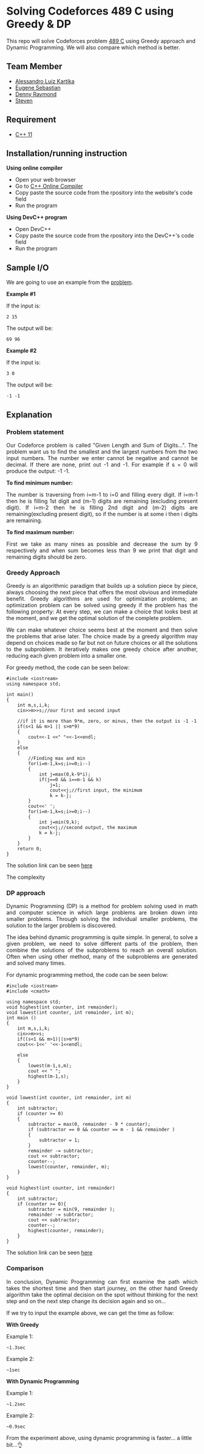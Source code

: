 # Solving Codeforces 489 C using Greedy & DP
This repo will solve Codeforces problem [489 C](https://codeforces.com/problemset/problem/489/C) using Greedy approach and Dynamic Programming. We will also compare which method is better.

## Team Member
- [Alessandro Luiz Kartika](http://codeforces.com/profile/Elderhawk)
- [Eugene Sebastian](https://codeforces.com/profile/nachos)
- [Denny Raymond](http://codeforces.com/profile/dendenray)
- [Steven](http://codeforces.com/profile/Steve2015) 

## Requirement
- [C++ 11](https://osdn.net/projects/sfnet_tdm-gcc/)

## Installation/running instruction
**Using online compiler**
- Open your web browser
- Go to [C++ Online Compiler](https://www.onlinegdb.com/online_c++_compiler)
- Copy paste the source code from the rpository into the website's code field
- Run the program

**Using DevC++ program**
- Open DevC++
- Copy paste the source code from the rpository into the DevC++'s code field
- Run the program

## Sample I/O
We are going to use an example from the [problem](https://codeforces.com/contest/489/problem/C).

**Example #1**

If the input is:

```
2 15
```

The output will be:

```
69 96
```

**Example #2**

If the input is:

```
3 0
```

The output will be:

```
-1 -1
```

## Explanation

### Problem statement
<p align="justify">
Our Codeforce problem is called "Given Length and Sum of Digits...". The problem want us to find the smallest and the largest numbers from the two input numbers. The number we enter cannot be negative and cannot be decimal. If there are none, print out -1 and -1. For example if s = 0 will produce the output: -1 -1.

**To find minimum number:**

<p align="justify">
The number is traversing from i=m-1 to i=0 and filling every digit. If i=m-1 then he is filling 1st digit and (m-1) digits are remaining (excluding present digit). If i=m-2 then he is filling 2nd digit and (m-2) digits are remaining(excluding present digit), so if the number is at some i then i digits are remaining.

**To find maximum number:**

<p align="justify">
First we take as many nines as possible and decrease the sum by 9 respectively and when sum becomes less than 9 we print that digit and remaining digits should be zero.

### Greedy Approach
<p align="justify">
Greedy is an algorithmic paradigm that builds up a solution piece by piece, always choosing the next piece that offers the most obvious and immediate benefit. Greedy algorithms are used for optimization problems; an optimization problem can be solved using greedy if the problem has the following property: At every step, we can make a choice that looks best at the moment, and we get the optimal solution of the complete problem.

<p align="justify">
We can make whatever choice seems best at the moment and then solve the problems that arise later. The choice made by a greedy algorithm may depend on choices made so far but not on future choices or all the solutions to the subproblem. It iteratively makes one greedy choice after another, reducing each given problem into a smaller one.

For greedy method, the code can be seen below:

```
#include <iostream>
using namespace std;

int main()
{
    int m,s,i,k;
    cin>>m>>s;//our first and second input
    
    //if it is more than 9*m, zero, or minus, then the output is -1 -1
    if(s<1 && m>1 || s>m*9)
    {
        cout<<-1 <<" "<<-1<<endl;
    }
    else
    {
        //Finding max and min
        for(i=m-1,k=s;i>=0;i--)
        {
            int j=max(0,k-9*i);
            if(j==0 && i==m-1 && k)
                j=1;
                cout<<j;//first input, the minimum
                k = k-j;
        }
        cout<<' ';
        for(i=m-1,k=s;i>=0;i--)
        {
            int j=min(9,k);
            cout<<j;//second output, the maximum
            k = k-j;
        }
    }
    return 0;
}
```

The solution link can be seen [here](https://codeforces.com/contest/489/submission/45753386)

The complexity

### DP approach
<p align="justify">
Dynamic Programming (DP) is a method for problem solving used in math and computer science in which large problems are broken down into smaller problems. Through solving the individual smaller problems, the solution to the larger problem is discovered.

<p align="justify">
The idea behind dynamic programming is quite simple. In general, to solve a given problem, we need to solve different parts of the problem, then combine the solutions of the subproblems to reach an overall solution. Often when using other method, many of the subproblems are generated and solved many times.

For dynamic programming method, the code can be seen below:
    
```
#include <iostream>
#include <cmath>
 
using namespace std;
void highest(int counter, int remainder);
void lowest(int counter, int remainder, int m);
int main ()
{
    int m,s,i,k;
    cin>>m>>s;
    if((s<1 && m>1)||s>m*9)
    cout<<-1<<' '<<-1<<endl;
 
    else
    {
        lowest(m-1,s,m);
        cout << " ";
        highest(m-1,s);
    }
}
 
void lowest(int counter, int remainder, int m)
{
    int subtractor;
    if (counter >= 0)
    {
        subtractor = max(0, remainder - 9 * counter);
        if (subtractor == 0 && counter == m - 1 && remainder )
        {
            subtractor = 1;
        }
        remainder -= subtractor;
        cout << subtractor;
        counter--;
        lowest(counter, remainder, m);
    }
}
 
void highest(int counter, int remainder)
{
    int subtractor;
    if (counter >= 0){
        subtractor = min(9, remainder );
        remainder -= subtractor;
        cout << subtractor;
        counter--;
        highest(counter, remainder);
    }
}
```

The solution link can be seen [here](https://codeforces.com/contest/489/submission/46112688)

### Comparison
<p align="justify">
In conclusion, Dynamic Programming can first examine the path which takes the shortest time and then start journey, on the other hand Greedy algorithm take the optimal decision on the spot without thinking for the next step and on the next step change its decision again and so on...

If we try to input the example above, we can get the time as follow:

**With Greedy**

Example 1:
```
~1.3sec
```
Example 2:
```
~1sec
```

**With Dynamic Programming**

Example 1:
```
~1.2sec
```

Example 2:
```
~0.9sec
```

From the experiment above, using dynamic programming is faster... a little bit...👌
